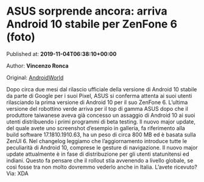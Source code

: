 
# ASUS sorprende ancora: arriva Android 10 stabile per ZenFone 6 (foto)

Published at: **2019-11-04T06:38:10+00:00**

Author: **Vincenzo Ronca**

Original: [AndroidWorld](https://www.androidworld.it/2019/11/04/asus-sorprende-ancora-arriva-android-10-stabile-zenfone-6-foto-677836/)

Dopo circa due mesi dal rilascio ufficiale della versione di Android 10 stabile da parte di Google per i suoi Pixel, ASUS si conferma attenta ai suoi utenti rilasciando la prima versione di Android 10 per il suo ZenFone 6.
L’ultima versione del robottino verde arriva per il top di gamma ASUS dopo che il produttore taiwanese aveva già concesso un assaggio di Android 10 ai suoi utenti distribuendo i primi programmi di beta testing. Il nuovo major update, del quale avete uno screenshot d’esempio in galleria, fa riferimento alla build software 17.1810.1910.63, ha un peso di circa 800 MB ed è basata sulla ZenUI 6. Nel changelog leggiamo che l’aggiornamento introduce tutte le peculiarità di Android 10, comprese le gesture di navigazione.
Il nuovo major update attualmente è in fase di distribuzione per gli utenti statunitensi ed indiani. Questo fa pensare che il rollout stia avvenendo a livello globale, se così fosse tra non molto dovremmo vederlo anche in Italia. L’avete ricevuto?
Via: XDA

